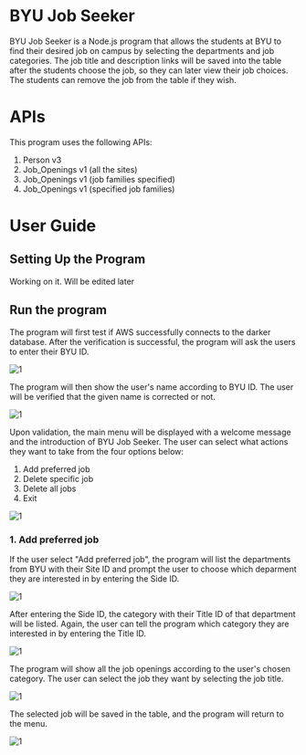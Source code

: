 # BYU Job Seeker
BYU Job Seeker is a Node.js program that allows the students at BYU to find their desired job on campus by selecting the departments and job categories. The job title and description links will be saved into the table after the students choose the job, so they can later view their job choices. The students can remove the job from the table if they wish.

# APIs
This program uses the following APIs:
1. Person v3
2. Job_Openings v1 (all the sites)
3. Job_Openings v1 (job families specified)
4. Job_Openings v1 (specified job families)

# User Guide
## Setting Up the Program
Working on it. Will be edited later

## Run the program
The program will first test if AWS successfully connects to the darker database. After the verification is successful, the program will ask the users to enter their BYU ID.

![1](https://user-images.githubusercontent.com/107719287/211399767-6be04f76-825b-4d3c-b578-8f46416fee6e.png)

The program will then show the user's name according to BYU ID. The user will be verified that the given name is corrected or not.

![1](https://user-images.githubusercontent.com/107719287/211405123-cd1a03bc-40f8-4224-a1f1-028aa80b927d.png)

Upon validation, the main menu will be displayed with a welcome message and the introduction of BYU Job Seeker.
The user can select what actions they want to take from the four options below:
1. Add preferred job
2. Delete specific job
3. Delete all jobs
4. Exit

![1](https://user-images.githubusercontent.com/107719287/211644477-05cf0602-f39c-4f23-8e88-415ebc4b148e.png)

### 1. Add preferred job
If the user select "Add preferred job", the program will list the departments from BYU with their Site ID and prompt the user to choose which deparment they are interested in by entering the Side ID. 

![1](https://user-images.githubusercontent.com/107719287/211649644-4ee5719e-b795-4f96-8c9c-a98f372488b0.png)

After entering the Side ID, the category with their Title ID of that department will be listed. Again, the user can tell the program which category they are interested in by entering the Title ID.

![1](https://user-images.githubusercontent.com/107719287/211652486-7205421e-d35f-4309-b416-cc06c996bc50.png)

The program will show all the job openings according to the user's chosen category. The user can select the job they want by selecting the job title.

![1](https://user-images.githubusercontent.com/107719287/211654826-9b773974-7fa2-4a43-be50-df6a962049dd.png)

The selected job will be saved in the table, and the program will return to the menu. 

![1](https://user-images.githubusercontent.com/107719287/211656836-a0468184-8884-46ae-a6b5-050443740c1f.png)
